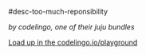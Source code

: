 #desc-too-much-reponsibility

_by codelingo, one of their juju bundles_


[Load up in the codelingo.io/playground](https://codelingo.io/playground/?repo=github.com/codelingo/hub&dir=tenets/codelingo/juju/desc-too-much-reponsibility&tenet=codelingo/juju/desc-too-much-reponsibility)
